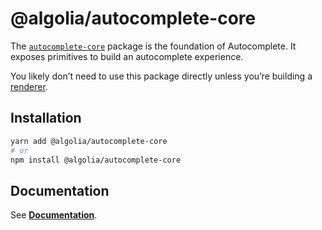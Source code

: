 # @algolia/autocomplete-core

The [`autocomplete-core`](https://www.algolia.com/doc/ui-libraries/autocomplete/api-reference/autocomplete-core/createAutocomplete) package is the foundation of Autocomplete. It exposes primitives to build an autocomplete experience.

You likely don’t need to use this package directly unless you’re building a [renderer](https://www.algolia.com/doc/ui-libraries/autocomplete/guides/creating-a-renderer).

## Installation

```sh
yarn add @algolia/autocomplete-core
# or
npm install @algolia/autocomplete-core
```

## Documentation

See [**Documentation**](https://www.algolia.com/doc/ui-libraries/autocomplete/api-reference/autocomplete-core).
